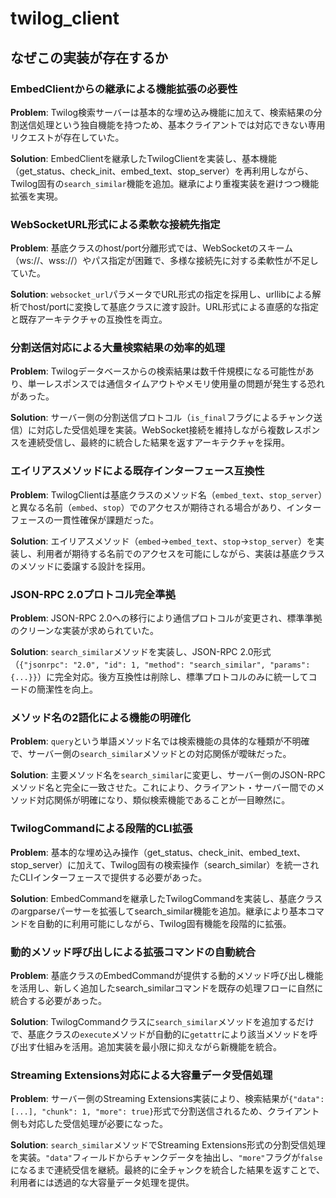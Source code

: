 # twilog_client

## なぜこの実装が存在するか

### EmbedClientからの継承による機能拡張の必要性
**Problem**: Twilog検索サーバーは基本的な埋め込み機能に加えて、検索結果の分割送信処理という独自機能を持つため、基本クライアントでは対応できない専用リクエストが存在していた。

**Solution**: EmbedClientを継承したTwilogClientを実装し、基本機能（get_status、check_init、embed_text、stop_server）を再利用しながら、Twilog固有の`search_similar`機能を追加。継承により重複実装を避けつつ機能拡張を実現。

### WebSocketURL形式による柔軟な接続先指定
**Problem**: 基底クラスのhost/port分離形式では、WebSocketのスキーム（ws://、wss://）やパス指定が困難で、多様な接続先に対する柔軟性が不足していた。

**Solution**: `websocket_url`パラメータでURL形式の指定を採用し、urllibによる解析でhost/portに変換して基底クラスに渡す設計。URL形式による直感的な指定と既存アーキテクチャの互換性を両立。

### 分割送信対応による大量検索結果の効率的処理
**Problem**: Twilogデータベースからの検索結果は数千件規模になる可能性があり、単一レスポンスでは通信タイムアウトやメモリ使用量の問題が発生する恐れがあった。

**Solution**: サーバー側の分割送信プロトコル（`is_final`フラグによるチャンク送信）に対応した受信処理を実装。WebSocket接続を維持しながら複数レスポンスを連続受信し、最終的に統合した結果を返すアーキテクチャを採用。

### エイリアスメソッドによる既存インターフェース互換性
**Problem**: TwilogClientは基底クラスのメソッド名（`embed_text`、`stop_server`）と異なる名前（`embed`、`stop`）でのアクセスが期待される場合があり、インターフェースの一貫性確保が課題だった。

**Solution**: エイリアスメソッド（`embed`→`embed_text`、`stop`→`stop_server`）を実装し、利用者が期待する名前でのアクセスを可能にしながら、実装は基底クラスのメソッドに委譲する設計を採用。

### JSON-RPC 2.0プロトコル完全準拠
**Problem**: JSON-RPC 2.0への移行により通信プロトコルが変更され、標準準拠のクリーンな実装が求められていた。

**Solution**: `search_similar`メソッドを実装し、JSON-RPC 2.0形式（`{"jsonrpc": "2.0", "id": 1, "method": "search_similar", "params": {...}}`）に完全対応。後方互換性は削除し、標準プロトコルのみに統一してコードの簡潔性を向上。

### メソッド名の2語化による機能の明確化
**Problem**: `query`という単語メソッド名では検索機能の具体的な種類が不明確で、サーバー側の`search_similar`メソッドとの対応関係が曖昧だった。

**Solution**: 主要メソッド名を`search_similar`に変更し、サーバー側のJSON-RPCメソッド名と完全に一致させた。これにより、クライアント・サーバー間でのメソッド対応関係が明確になり、類似検索機能であることが一目瞭然に。

### TwilogCommandによる段階的CLI拡張
**Problem**: 基本的な埋め込み操作（get_status、check_init、embed_text、stop_server）に加えて、Twilog固有の検索操作（search_similar）を統一されたCLIインターフェースで提供する必要があった。

**Solution**: EmbedCommandを継承したTwilogCommandを実装し、基底クラスのargparseパーサーを拡張してsearch_similar機能を追加。継承により基本コマンドを自動的に利用可能にしながら、Twilog固有機能を段階的に拡張。

### 動的メソッド呼び出しによる拡張コマンドの自動統合
**Problem**: 基底クラスのEmbedCommandが提供する動的メソッド呼び出し機能を活用し、新しく追加したsearch_similarコマンドを既存の処理フローに自然に統合する必要があった。

**Solution**: TwilogCommandクラスに`search_similar`メソッドを追加するだけで、基底クラスの`execute`メソッドが自動的に`getattr`により該当メソッドを呼び出す仕組みを活用。追加実装を最小限に抑えながら新機能を統合。

### Streaming Extensions対応による大容量データ受信処理
**Problem**: サーバー側のStreaming Extensions実装により、検索結果が`{"data": [...], "chunk": 1, "more": true}`形式で分割送信されるため、クライアント側も対応した受信処理が必要になった。

**Solution**: `search_similar`メソッドでStreaming Extensions形式の分割受信処理を実装。`"data"`フィールドからチャンクデータを抽出し、`"more"`フラグが`false`になるまで連続受信を継続。最終的に全チャンクを統合した結果を返すことで、利用者には透過的な大容量データ処理を提供。
